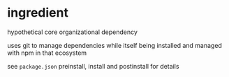 # ingredient
hypothetical core organizational dependency

uses git to manage dependencies while itself being installed and managed with npm in that ecosystem

see `package.json` preinstall, install and postinstall for details
